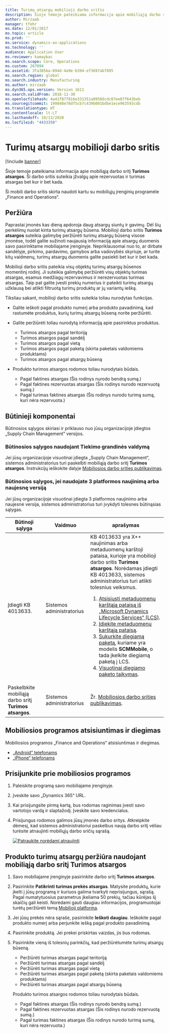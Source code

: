 ```yaml
---
title: Turimų atsargų mobilioji darbo sritis
description: Šioje temoje pateikiama informacija apie mobiliąją darbo sritį Turimos atsargos. Ši darbo sritis mobiliojoje aplinkoje suteikia įžvalgų apie rezervuotas ir turimas atsargas bet kur ir bet kada.
author: Mirzaab
manager: tfehr
ms.date: 12/01/2017
ms.topic: article
ms.prod: ''
ms.service: dynamics-ax-applications
ms.technology: ''
audience: Application User
ms.reviewer: kamaybac
ms.search.scope: Core, Operations
ms.custom: 267094
ms.assetid: 3fa385ba-894d-4a9e-b394-ef3697abf895
ms.search.region: global
ms.search.industry: Manufacturing
ms.author: mirzaab
ms.dyn365.ops.version: Version 1611
ms.search.validFrom: 2016-11-30
ms.openlocfilehash: 4a41f877816e331351a0950dcdc07ee07f643beb
ms.sourcegitcommit: 199848e78df5cb7c439b001bdbe1ece963593cdb
ms.translationtype: HT
ms.contentlocale: lt-LT
ms.lasthandoff: 10/13/2020
ms.locfileid: "4433350"
---
```

# <a name="inventory-on-hand-mobile-workspace"></a>Turimų atsargų mobilioji darbo sritis

[!include [banner](../includes/banner.md)]

Šioje temoje pateikiama informacija apie mobiliąją darbo sritį **Turimos atsargos**. Ši darbo sritis suteikia įžvalgų apie rezervuotas ir turimas atsargas bet kur ir bet kada.

Ši mobili darbo sritis skirta naudoti kartu su mobiliųjų įrenginių programėle „Finance and Operations“.

## <a name="overview"></a>Peržiūra
Paprastai įmonės kas dieną apdoroja daug atsargų siuntų ir gavimų. Dėl šių perkėlimų nuolat kinta turimų atsargų būsena. Mobilioji darbo sritis **Turimos atsargos** suteikia galimybę peržiūrėti turimų atsargų būseną visose įmonėse, todėl galite sužinoti naujausią informaciją apie atsargų duomenis savo pasirinktame mobiliajame įrenginyje. Nepriklausomai nuo to, ar dirbate sandėlyje, pirkimo, pardavimo, gamybos arba vadovybės skyriuje, ar turite kitų vaidmenų, turimų atsargų duomenis galite pasiekti bet kur ir bet kada. 

Mobilioji darbo sritis pateikia visų objektų turimų atsargų būsenos momentinį rodinį. Ji suteikia galimybę peržiūrėti visų objektų turimas atsargas, esamus medžiagų rezervavimus ir nerezervuotas turimas atsargas. Taip pat galite įvesti prekių numerius ir pateikti turimų atsargų užklausą bei atlikti filtruotą turimų produktų ar jų variantų iešką. 

Tiksliau sakant, mobilioji darbo sritis suteikia toliau nurodytas funkcijas.

-   Galite ieškoti pagal produkto numerį arba produkto pavadinimą, kad rastumėte produktus, kurių turimų atsargų būseną norite peržiūrėti.
-   Galite peržiūrėti toliau nurodytą informaciją apie pasirinktus produktus.

    -   Turimos atsargos pagal teritoriją
    -   Turimos atsargos pagal sandėlį
    -   Turimos atsargos pagal vietą
    -   Turimos atsargos pagal paketą (skirta paketais valdomiems produktams)
    -   Turimos atsargos pagal atsargų būseną
    
-   Produkto turimos atsargos rodomos toliau nurodytais būdais.

    -   Pagal faktines atsargas (Šis rodinys nurodo bendrą sumą.)
    -   Pagal faktines rezervuotas atsargas (Šis rodinys nurodo rezervuotą sumą.)
    -   Pagal turimas faktines atsargas (Šis rodinys nurodo turimą sumą, kuri nėra rezervuota.)

## <a name="prerequisites"></a>Būtinieji komponentai
Būtinosios sąlygos skiriasi ir priklauso nuo jūsų organizacijoje įdiegtos „Supply Chain Management” versijos.

### <a name="prerequisites-if-you-use-supply-chain-management"></a>Būtinosios sąlygos naudojant Tiekimo grandinės valdymą
Jei jūsų organizacijoje visuotinai įdiegta „Supply Chain Management“, sistemos administratorius turi paskelbti mobiliąją darbo sritį **Turimos atsargos**. Instrukcijų ieškokite dalyje [Mobiliosios darbo srities publikavimas](../../dev-itpro/mobile-apps/publish-mobile-workspace.md).

### <a name="prerequisites-if-you-use-platform-update-3-or-later"></a>Būtinosios sąlygos, jei naudojate 3 platformos naujinimą arba naujesnę versiją 
Jei jūsų organizacijoje visuotinai įdiegta 3 platformos naujinimo arba naujesnė versija, sistemos administratorius turi įvykdyti tolesnes būtinąsias sąlygas. 

<table>
<thead>
<tr class="header">
<th>Būtinoji sąlyga</th>
<th>Vaidmuo</th>
<th>aprašymas</th>
</tr>
</thead>
<tbody>
<tr class="odd">
<td>Įdiegti KB 4013633.</td>
<td>Sistemos administratorius</td>

<td>KB 4013633 yra X++ naujinimas arba metaduomenų karštoji pataisa, kurioje yra mobilioji darbo sritis <strong>Turimos atsargos</strong>. Norėdamas įdiegti KB 4013633, sistemos administratorius turi atlikti tolesnius veiksmus.
<ol>
<li><a href="../../dev-itpro/migration-upgrade/download-hotfix-lcs.md">Atsisiųsti metaduomenų karštąją pataisą iš „Microsoft Dynamics Lifecycle Services“ (LCS)</a>.</li>
<li><a href="../../dev-itpro/migration-upgrade/install-metadata-hotfix-package.md">Įdiekite metaduomenų karštąją pataisą</a>.</li>
<li><a href="../../dev-itpro/deployment/create-apply-deployable-package.md">Sukurkite diegiamą paketą</a>, kuriame yra modelis <strong>SCMMobile</strong>, o tada įkelkite diegiamą paketą į LCS.</li>
<li><a href="../../dev-itpro/deployment/apply-deployable-package-system.md">Visuotinai diegiamo paketo taikymas</a>.</li>

</ol></td>
</tr>
<tr class="even">
<td>Paskelbkite mobiliąją darbo sritį <strong>Turimos atsargos</strong>.</td>
<td>Sistemos administratorius</td>
<td>Žr. <a href="../../dev-itpro/mobile-apps/publish-mobile-workspace.md">Mobiliosios darbo srities publikavimas</a>.</td>
</tr>
</tbody>
</table>

## <a name="download-and-install-the-mobile-app"></a>Mobiliosios programos atsisiuntimas ir diegimas

Mobiliosios programos „Finance and Operations“ atsisiuntimas ir diegimas.

-   [„Android“ telefonams](https://go.microsoft.com/fwlink/?linkid=850662)
-   [„iPhone“ telefonams](https://go.microsoft.com/fwlink/?linkid=850663)

## <a name="sign-in-to-the-mobile-app"></a>Prisijunkite prie mobiliosios programos

1.  Paleiskite programą savo mobiliajame įrenginyje.
2.  Įveskite savo „Dynamics 365“ URL.
3.  Kai prisijungsite pirmą kartą, bus rodomas raginimas įvesti savo vartotojo vardą ir slaptažodį. Įveskite savo kredencialus.
4.  Prisijungus rodomos galimos jūsų įmonės darbo sritys. Atkreipkite dėmesį, kad sistemos administratoriui paskelbus naują darbo sritį vėliau turėsite atnaujinti mobiliųjų darbo sričių sąrašą.

    [![Patraukite norėdami atnaujinti](./media/pull-to-refresh-list-of-workspaces-183x300.png)](./media/pull-to-refresh-list-of-workspaces.png)

## <a name="view-the-on-hand-inventory-for-a-product-by-using-the-inventory-on-hand-mobile-workspace"></a>Produkto turimų atsargų peržiūra naudojant mobiliąją darbo sritį Turimos atsargos

1.  Savo mobiliajame įrenginyje pasirinkite darbo sritį **Turimos atsargos**.

2.  Pasirinkite **Patikrinti turimas prekės atsargas**. Matysite produktų, kurie įkelti į jūsų programą ir kuriuos galima tvarkyti neprisijungus, sąrašą. Pagal numatytuosius parametrus įkeliama 50 prekių, tačiau kūrėjas šį skaičių gali keisti. Norėdami gauti daugiau informacijos, programuotojai turėtų peržiūrėti temą [Mobilioji platforma](../../dev-itpro/mobile-apps/platform/mobile-platform-home-page.md).
3.  Jei jūsų prekės nėra sąraše, pasirinkite **Ieškoti daugiau**. Ieškokite pagal produkto numerį arba perjunkite iešką pagal produkto pavadinimą.

4.  Pasirinkite produktą. Jei prekei priskirtas vaizdas, jis bus rodomas.
5.  Pasirinkite vieną iš tolesnių parinkčių, kad peržiūrėtumėte turimų atsargų būseną.

    -   Peržiūrėti turimas atsargas pagal teritoriją
    -   Peržiūrėti turimas atsargas pagal sandėlį
    -   Peržiūrėti turimas atsargas pagal vietą
    -   Peržiūrėti turimas atsargas pagal paketą (skirta paketais valdomiems produktams)
    -   Peržiūrėti turimas atsargas pagal atsargų būseną

    Produkto turimos atsargos rodomos toliau nurodytais būdais.
    -   Pagal faktines atsargas (Šis rodinys nurodo bendrą sumą.)
    -   Pagal faktines rezervuotas atsargas (Šis rodinys nurodo rezervuotą sumą.)
    -   Pagal turimas faktines atsargas (Šis rodinys nurodo turimą sumą, kuri nėra rezervuota.)
